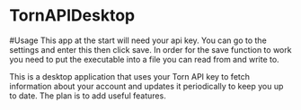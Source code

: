 # TornAPIDesktop

#Usage
This app at the start will need your api key. You can go to the settings and enter this then click save. In order for the save function to work you need to put the executable into a file you can read from and write to.




This is a desktop application that uses your Torn API key to fetch information about your account and updates it periodically to keep you up to date. The plan is to add useful features. 

